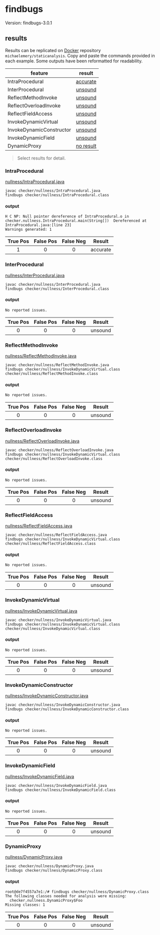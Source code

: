 # findbugs

Version: findbugs-3.0.1

## results

Results can be replicated on [Docker](https://docs.docker.com/docker-hub/) repository `michaelemery/staticanalysis`. Copy and paste the commands provided in each example. Some outputs have been reformatted for readability.

| feature | result |
| --- | :---: |
| IntraProcedural | [accurate](https://github.com/michaelemery/staticanalysis/blob/master/checker/nullness/findbugs.md#IntraProcedural) |
| InterProcedural | [unsound](https://github.com/michaelemery/staticanalysis/blob/master/checker/nullness/findbugs.md#InterProcedural) |
| ReflectMethodInvoke | [unsound](https://github.com/michaelemery/staticanalysis/blob/master/checker/nullness/findbugs.md#reflectmethodinvoke) |
| ReflectOverloadInvoke | [unsound](https://github.com/michaelemery/staticanalysis/blob/master/checker/nullness/findbugs.md#reflectmethodinvoke) |
| ReflectFieldAccess | [unsound](https://github.com/michaelemery/staticanalysis/blob/master/checker/nullness/findbugs.md#reflectoverloadinvoke) |
| InvokeDynamicVirtual | [unsound](https://github.com/michaelemery/staticanalysis/blob/master/checker/nullness/findbugs.md#reflectmethodhandle) |
| InvokeDynamicConstructor | [unsound](https://github.com/michaelemery/staticanalysis/blob/master/checker/nullness/findbugs.md#reflectfieldaccess) |
| InvokeDynamicField | [unsound](https://github.com/michaelemery/staticanalysis/blob/master/checker/nullness/findbugs.md#reflectfieldaccess) |
| DynamicProxy | [no result](https://github.com/michaelemery/staticanalysis/blob/master/checker/nullness/findbugs.md#dynamicproxy) |

> Select results for detail.

### IntraProcedural

[nullness/IntraProcedural.java](https://github.com/michaelemery/staticanalysis/blob/master/checker/nullness/IntraProcedural.java)

```
javac checker/nullness/IntraProcedural.java
findbugs checker/nullness/IntraProcedural.class
```

#### output

```
H C NP: Null pointer dereference of IntraProcedural.o in checker.nullness.IntraProcedural.main(String[])  Dereferenced at IntraProcedural.java:[line 23]
Warnings generated: 1
```

| True Pos | False Pos | False Neg | Result |
| :---: | :---: | :---: | :---: |
| 1 | 0 | 0 | accurate |

### InterProcedural

[nullness/InterProcedural.java](https://github.com/michaelemery/staticanalysis/blob/master/checker/nullness/InterProcedural.java)

```
javac checker/nullness/InterProcedural.java
findbugs checker/nullness/InterProcedural.class
```

#### output

```
No reported issues.
```

| True Pos | False Pos | False Neg | Result |
| :---: | :---: | :---: | :---: |
| 0 | 0 | 0 | unsound |

### ReflectMethodInvoke

[nullness/ReflectMethodInvoke.java](https://github.com/michaelemery/staticanalysis/blob/master/checker/nullness/ReflectMethodInvoke.java)

```
javac checker/nullness/ReflectMethodInvoke.java
findbugs checker/nullness/InvokeDynamicVirtual.class checker/nullness/ReflectMethodInvoke.class
```

#### output

```
No reported issues.
```

| True Pos | False Pos | False Neg | Result |
| :---: | :---: | :---: | :---: |
| 0 | 0 | 0 | unsound |

### ReflectOverloadInvoke

[nullness/ReflectOverloadInvoke.java](https://github.com/michaelemery/staticanalysis/blob/master/checker/nullness/ReflectOverloadInvoke.java)

```
javac checker/nullness/ReflectOverloadInvoke.java
findbugs checker/nullness/InvokeDynamicVirtual.class checker/nullness/ReflectOverloadInvoke.class
```

#### output

```
No reported issues.
```

| True Pos | False Pos | False Neg | Result |
| :---: | :---: | :---: | :---: |
| 0 | 0 | 0 | unsound |

### ReflectFieldAccess

[nullness/ReflectFieldAccess.java](https://github.com/michaelemery/staticanalysis/blob/master/checker/nullness/ReflectFieldAccess.java)

```
javac checker/nullness/ReflectFieldAccess.java
findbugs checker/nullness/InvokeDynamicVirtual.class checker/nullness/ReflectFieldAccess.class
```

#### output

```
No reported issues.
```

| True Pos | False Pos | False Neg | Result |
| :---: | :---: | :---: | :---: |
| 0 | 0 | 0 | unsound |

### InvokeDynamicVirtual

[nullness/InvokeDynamicVirtual.java](https://github.com/michaelemery/staticanalysis/blob/master/checker/nullness/InvokeDynamicVirtual.java)

```
javac checker/nullness/InvokeDynamicVirtual.java
findbugs checker/nullness/InvokeDynamicVirtual.class checker/nullness/InvokeDynamicVirtual.class
```

#### output

```
No reported issues.
```

| True Pos | False Pos | False Neg | Result |
| :---: | :---: | :---: | :---: |
| 0 | 0 | 0 | unsound |

### InvokeDynamicConstructor

[nullness/InvokeDynamicConstructor.java](https://github.com/michaelemery/staticanalysis/blob/master/checker/nullness/InvokeDynamicConstructor.java)

```
javac checker/nullness/InvokeDynamicConstructor.java
findbugs checker/nullness/InvokeDynamicConstructor.class
```

#### output

```
No reported issues.
```

| True Pos | False Pos | False Neg | Result |
| :---: | :---: | :---: | :---: |
| 0 | 0 | 0 | unsound |

### InvokeDynamicField

[nullness/InvokeDynamicField.java](https://github.com/michaelemery/staticanalysis/blob/master/checker/nullness/InvokeDynamicField.java)

```
javac checker/nullness/InvokeDynamicField.java
findbugs checker/nullness/InvokeDynamicField.class
```

#### output

```
No reported issues.
```

| True Pos | False Pos | False Neg | Result |
| :---: | :---: | :---: | :---: |
| 0 | 0 | 0 | unsound |

### DynamicProxy

[nullness/DynamicProxy.java](https://github.com/michaelemery/staticanalysis/blob/master/checker/nullness/DynamicProxy.java)

```
javac checker/nullness/DynamicProxy.java
findbugs checker/nullness/DynamicProxy.class
```

#### output

```
root@de7f4557a7e1:/# findbugs checker/nullness/DynamicProxy.class
The following classes needed for analysis were missing:
  checker.nullness.DynamicProxy$Foo
Missing classes: 1
```

| True Pos | False Pos | False Neg | Result |
| :---: | :---: | :---: | :---: |
| 0 | 0 | 0 | unsound |
